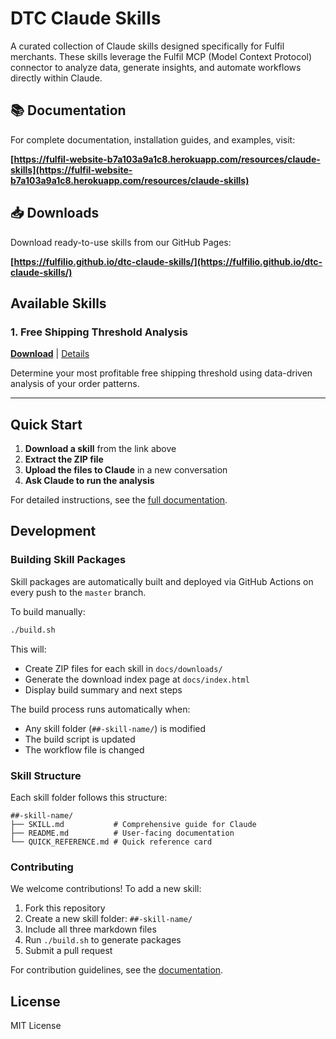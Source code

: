 # DTC Claude Skills

A curated collection of Claude skills designed specifically for Fulfil merchants. These skills leverage the Fulfil MCP (Model Context Protocol) connector to analyze data, generate insights, and automate workflows directly within Claude.

## 📚 Documentation

For complete documentation, installation guides, and examples, visit:

**[https://fulfil-website-b7a103a9a1c8.herokuapp.com/resources/claude-skills](https://fulfil-website-b7a103a9a1c8.herokuapp.com/resources/claude-skills)**

## 📥 Downloads

Download ready-to-use skills from our GitHub Pages:

**[https://fulfilio.github.io/dtc-claude-skills/](https://fulfilio.github.io/dtc-claude-skills/)**

## Available Skills

### 1. Free Shipping Threshold Analysis
**[Download](https://fulfilio.github.io/dtc-claude-skills/downloads/01-free-shipping-threshold.zip)** | [Details](./01-free-shipping-threshold/README.md)

Determine your most profitable free shipping threshold using data-driven analysis of your order patterns.

---

## Quick Start

1. **Download a skill** from the link above
2. **Extract the ZIP file**
3. **Upload the files to Claude** in a new conversation
4. **Ask Claude to run the analysis**

For detailed instructions, see the [full documentation](https://fulfil-website-b7a103a9a1c8.herokuapp.com/resources/claude-skills).

## Development

### Building Skill Packages

Skill packages are automatically built and deployed via GitHub Actions on every push to the `master` branch.

To build manually:

```bash
./build.sh
```

This will:
- Create ZIP files for each skill in `docs/downloads/`
- Generate the download index page at `docs/index.html`
- Display build summary and next steps

The build process runs automatically when:
- Any skill folder (`##-skill-name/`) is modified
- The build script is updated
- The workflow file is changed

### Skill Structure

Each skill folder follows this structure:

```
##-skill-name/
├── SKILL.md           # Comprehensive guide for Claude
├── README.md          # User-facing documentation
└── QUICK_REFERENCE.md # Quick reference card
```

### Contributing

We welcome contributions! To add a new skill:

1. Fork this repository
2. Create a new skill folder: `##-skill-name/`
3. Include all three markdown files
4. Run `./build.sh` to generate packages
5. Submit a pull request

For contribution guidelines, see the [documentation](https://fulfil-website-b7a103a9a1c8.herokuapp.com/resources/claude-skills).

## License

MIT License

